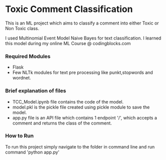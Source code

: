 # Toxic Comment Classification

This is an ML project which aims to classify a comment into either Toxic or Non Toxic class.  

I used Multinomial Event Model Naive Bayes for text classification. I learned this model during my online ML Course @ codingblocks.com  

### Required Modules 

- Flask
- Few NLTk modules for text pre processing like punkt,stopwords and wordnet.

### Brief explanation of files
- TCC_Model.ipynb file contains the code of the model.
- model.pkl is the pickle file created using pickle module to save the model.  
- app.py file is an API file which contains 1 endpoint '/', which accepts a comment and returns the class of the comment.

### How to Run
To run this project simply navigate to the folder in command line and run command 'python app.py'